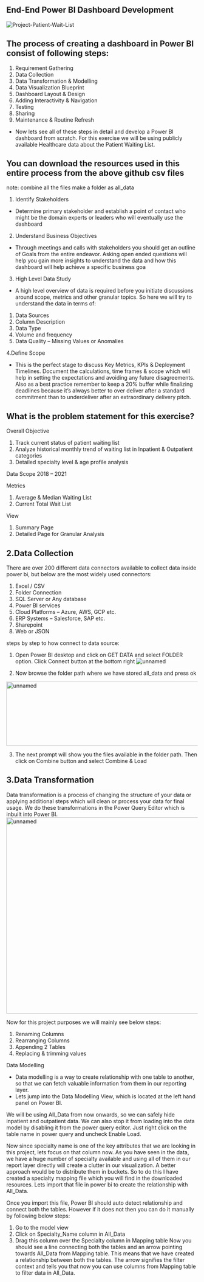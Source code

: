##                    End-End Power BI Dashboard Development
![Project-Patient-Wait-List](https://github.com/user-attachments/assets/f1678a63-11dd-44dd-92e3-f3714d0fe41f)
##  The process of creating a dashboard in Power BI consist of following steps:  
1. Requirement Gathering
2. Data Collection
3. Data Transformation & Modelling
4. Data Visualization Blueprint
5. Dashboard Layout & Design
6. Adding Interactivity & Navigation
7. Testing
8. Sharing
9. Maintenance & Routine Refresh
- Now lets see all of these steps in detail and develop a Power BI dashboard from scratch. For this exercise we will be using publicly available Healthcare data about the Patient Waiting List.
  
## You can download the resources used in this entire process from the above github csv files
note: combine all the files make a folder as all_data
1. Identify Stakeholders

- Determine primary stakeholder and establish a point of contact who might be the domain experts or leaders who will eventually use the dashboard

2. Understand Business Objectives 

- Through meetings and calls  with stakeholders you should get an outline of Goals from the entire endeavor. Asking open ended questions will help you gain more insights to understand the data and how this dashboard will help achieve a specific business goa
3. High Level Data Study

- A high level overview of data is required before you initiate discussions around scope, metrics and other granular topics. So here we will try to understand the data in terms of:

1. Data Sources
2. Column Description
3. Data Type
4. Volume and frequency
5. Data Quality – Missing Values or Anomalies

4.Define Scope

- This is the perfect stage to discuss Key Metrics, KPIs & Deployment Timelines. Document the calculations, time frames & scope which will help in setting the expectations and avoiding any future disagreements. Also as a best practice remember to keep a 20% buffer while finalizing deadlines because it’s always better to over deliver after a standard commitment than to underdeliver after an extraordinary delivery pitch.

## What is the problem statement for this exercise?
 Overall Objective
1. Track current status of patient waiting list
2. Analyze historical monthly trend of waiting list in Inpatient & Outpatient categories
3. Detailed specialty level & age profile analysis

Data Scope
2018 – 2021

Metrics
1.  Average & Median Waiting List
2. Current Total Wait List

View
1. Summary Page
2. Detailed Page for Granular Analysis

## 2.Data Collection
There are over 200 different data connectors available to collect data inside power bi, but below are the most widely used connectors:

1. Excel / CSV
2. Folder Connection
3. SQL Server or Any database
4. Power BI services
5. Cloud Platforms – Azure, AWS, GCP etc.
6. ERP Systems – Salesforce, SAP etc.
7. Sharepoint
8. Web or JSON

   
steps by step to how connect to data source:
1. Open Power BI desktop and click on GET DATA and select FOLDER option. Click Connect button at the bottom right
![unnamed](https://github.com/user-attachments/assets/d7b3d6e2-bc7c-43b7-9ea4-ef4707329a88)

2. Now browse the folder path where we have stored all_data and press ok
<img width="528" height="169" alt="unnamed" src="https://github.com/user-attachments/assets/8249a732-42fc-413d-8fe2-929fb751182b" />

3. The next prompt will show you the files available in the folder path. Then click on Combine button and select Combine & Load


##  3.Data Transformation
Data transformation is a process of changing the structure of your data or applying additional steps which will clean or process your data for final usage. We do these transformations in the Power Query Editor which is inbuilt into Power BI.
<img width="1600" height="516" alt="unnamed" src="https://github.com/user-attachments/assets/42eb0d2b-dc56-491c-bc45-b10cd96f6349" />

Now for this project purposes we will mainly see below steps:

1. Renaming Columns
2. Rearranging Columns
3. Appending 2 Tables
4. Replacing & trimming values

Data Modelling

- Data modelling is a way to create relationship with one table to another, so that we can fetch valuable information from them in our reporting layer.
- Lets jump into the Data Modelling View, which is located at the left hand panel on Power BI.

We will be using All_Data from now onwards, so we can safely hide inpatient and outpatient data. We can also stop it from loading into the data model by disabling it from the power query editor. Just right click on the table name in power query and uncheck Enable Load.

Now since specialty name is one of the key attributes that we are looking in this project, lets focus on that column now. As you have seen in the data, we have a huge number of specialty available and using all of them in our report layer directly will create a clutter in our visualization. A better approach would be to distribute them in buckets. So to do this I have created a specialty mapping file which you will find in the downloaded resources. Lets import that file in power bi to create the relationship with All_Data.

Once you import this file, Power BI should auto detect relationship and connect both the tables. However if it does not then you can do it manually by following below steps:

1. Go to the model view
2. Click on Specialty_Name column in All_Data
3. Drag this column over the Specialty column in Mapping table
Now you should see a line connecting both the tables and an arrow pointing towards All_Data from Mapping table. This means that we have created a relationship between both the tables. The arrow signifies the filter context and tells you that now you can use columns from Mapping table to filter data in All_Data.
